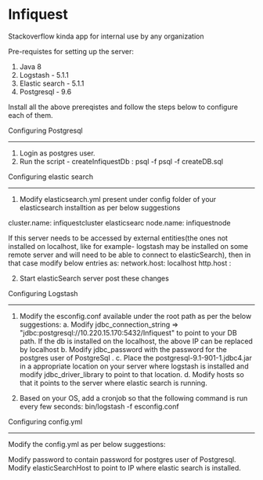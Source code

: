 # Infiquest
Stackoverflow kinda app for internal use by any organization

Pre-requistes for setting up the server:

1. Java 8
2. Logstash - 5.1.1
3. Elastic search - 5.1.1
4. Postgresql - 9.6

Install all the above prereqistes and follow the steps below to configure each of them.


Configuring Postgresql
***********************

1. Login as postgres user.
2. Run the script - createInfiquestDb :
   psql -f psql -f createDB.sql
   


Configuring elastic search
**************************
1. Modify elasticsearch.yml present under config folder of your elasticsearch installtion as per below suggestions

cluster.name: infiquestcluster elasticsearc
node.name: infiquestnode

If this server needs to be accessed by external entities(the ones not installed on localhost, like for example- logstash may be installed on some remote server and will need to be able to connect to elasticSearch), then in that case modify below entries as:
network.host: localhost
http.host : <IP of server where elasticsearch is installed.>

2. Start elasticSearch server post these changes



Configuring Logstash
*********************

1. Modify the esconfig.conf available under the root path as per the below suggestions:
   a. Modify jdbc_connection_string => "jdbc:postgresql://10.220.15.170:5432/Infiquest" to point to your DB path.
      If the db is installed on the localhost, the above IP can be replaced by localhost
   b. Modify jdbc_password with the password for the postgres user of PostgreSql .
   c. Place the postgresql-9.1-901-1.jdbc4.jar in a appropriate location on your server where logstash is installed and modify jdbc_driver_library to point to that location.
   d. Modify hosts so that it points to the server where elastic search is running.
   
 2. Based on your OS, add a cronjob so that the following command is run every few seconds:
    bin/logstash -f esconfig.conf
    


Configuring config.yml
 *********************
 Modify the config.yml as per below suggestions:
 
 Modify password to contain password for postgres user of Postgresql.
 Modify elasticSearchHost to point to IP where elastic search is installed.
 
 

